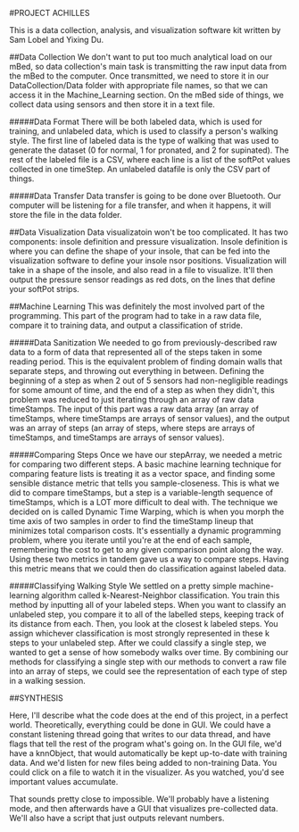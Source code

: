 #PROJECT ACHILLES

This is a data collection, analysis, and visualization software kit written by Sam Lobel and Yixing Du.

##Data Collection
We don't want to put too much analytical load on our mBed, so data collection's main task is transmitting the raw input data from the mBed to the computer. Once transmitted, we need to store it in our DataCollection/Data folder with appropriate file names, so that we can access it in the Machine_Learning section. On the mBed side of things, we collect data using sensors and then store it in a text file. 

#####Data Format
There will be both labeled data, which is used for training, and unlabeled data, which is used to classify a person's walking style. The first line of labeled data is the type of walking that was used to generate the dataset (0 for normal, 1 for pronated, and 2 for supinated). The rest of the labeled file is a CSV, where each line is a list of the softPot values collected in one timeStep. An unlabeled datafile is only the CSV part of things.

#####Data Transfer
Data transfer is going to be done over Bluetooth. Our computer will be listening for a file transfer, and when it happens, it will store the file in the data folder. 


##Data Visualization
Data visualizatoin won't be too complicated. It has two components: insole definition and pressure visualization. Insole definition is where you can define the shape of your insole, that can be fed into the visualization software to define your insole nsor positions. Visualization will take in a shape of the insole, and also read in a file to visualize. It'll then output the pressure sensor readings as red dots, on the lines that define your softPot strips.


##Machine Learning
This was definitely the most involved part of the programming. This part of the program had to take in a raw data file, compare it to training data, and output a classification of stride. 

#####Data Sanitization
We needed to go from previously-described raw data to a form of data that represented all of the steps taken in some reading period. This is the equivalent problem of finding domain walls that separate steps, and throwing out everything in between. Defining the beginning of a step as when 2 out of 5 sensors had non-negligible readings for some amount of time, and the end of a step as when they didn't, this problem was reduced to just iterating through an array of raw data timeStamps. The input of this part was a raw data array (an array of timeStamps, where timeStamps are arrays of sensor values), and the output was an array of steps (an array of steps, where steps are arrays of timeStamps, and timeStamps are arrays of sensor values). 

#####Comparing Steps
Once we have our stepArray, we needed a metric for comparing two different steps. A basic machine learning technique for comparing feature lists is treating it as a vector space, and finding some sensible distance metric that tells you sample-closeness. This is what we did to compare timeStamps, but a step is a variable-length sequence of timeStamps, which is a LOT more difficult to deal with. The technique we decided on is called Dynamic Time Warping, which is when you morph the time axis of two samples in order to find the timeStamp lineup that minimizes total comparison costs. It's essentially a dynamic programming problem, where you iterate until you're at the end of each sample, remembering the cost to get to any given comparison point along the way. Using these two metrics in tandem gave us a way to compare steps. Having this metric means that we could then do classification against labeled data.

#####Classifying Walking Style
We settled on a pretty simple machine-learning algorithm called k-Nearest-Neighbor classification. You train this method by inputting all of your labeled steps. When you want to classify an unlabeled step, you compare it to all of the labelled steps, keeping track of its distance from each. Then, you look at the closest k labeled steps. You assign whichever classification is most strongly represented in these k steps to your unlabeled step. After we could classify a single step, we wanted to get a sense of how somebody walks over time. By combining our methods for classifying a single step with our methods to convert a raw file into an array of steps, we could see the representation of each type of step in a walking session.

##SYNTHESIS

Here, I'll describe what the code does at the end of this project, in a perfect world.
Theoretically, everything could be done in GUI. We could have a constant listening thread going that writes to our data thread, and have flags that tell the rest of the program what's going on. In the GUI file, we'd have a knnObject, that would automatically be kept up-to-date with training data. And we'd listen for new files being added to non-training Data. You could click on a file to watch it in the visualizer. As you watched, you'd see important values accumulate.

That sounds pretty close to impossible. We'll probably have a listening mode, and then afterwards have a GUI that visualizes pre-collected data. We'll also have a script that just outputs relevant numbers.







